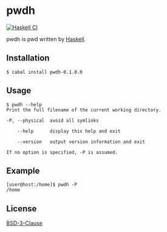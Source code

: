 # pwdh
[![Haskell CI](https://github.com/ghsable/pwdh/actions/workflows/haskell.yml/badge.svg)](https://github.com/ghsable/pwdh/actions/workflows/haskell.yml)

pwdh is pwd written by [Haskell](https://www.haskell.org/).

## Installation
```console
$ cabal install pwdh-0.1.0.0
```

## Usage
```console
$ pwdh --help
Print the full filename of the current working directory.

-P, --physical  avoid all symlinks

    --help      display this help and exit

    --version   output version information and exit

If no option is specified, -P is assumed.
```

## Example
```console
[user@host:/home]$ pwdh -P
/home
```

## License
[BSD-3-Clause](https://spdx.org/licenses/BSD-3-Clause.html)
